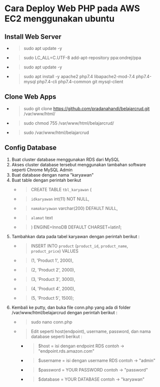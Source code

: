 # Cara Deploy Web PHP pada AWS EC2 menggunakan ubuntu
## Install Web Server
* > sudo apt update -y
* > sudo LC_ALL=C.UTF-8 add-apt-repository ppa:ondrej/ppa
* > sudo apt update -y
* > sudo apt install -y apache2 php7.4 libapache2-mod-7.4 php7.4-mysql php7.4-cli php7.4-common git mysql-client

## Clone Web Apps
* > sudo git clone https://github.com/pradanahandi/belajarcrud.git /var/www/html/
* > sudo chmod 755 /var/www/html/belajarcrud/
* > sudo /var/www/html/belajarcrud

## Config Database
1. Buat cluster database menggunakan RDS dari MySQL
2. Akses cluster database tersebut menggunakan tambahan software seperti Chrome MySQL Admin
3. Buat database dengan nama "karyawan"
4. Buat table dengan perintah berikut 
   * > CREATE TABLE `tbl_karyawan` (
   * >  `idkaryawan` int(11) NOT NULL,
   * >  `namakaryawan` varchar(200) DEFAULT NULL,
   * >  `alamat` text
   * > ) ENGINE=InnoDB DEFAULT CHARSET=latin1;
5. Tambahkan data pada tabel karyawan dengan perintah berikut :
   * > INSERT INTO `product` (`product_id`, `product_name`, `product_price`) VALUES
   * > (1, 'Product 1', 2000),
   * > (2, 'Product 2', 2000),
   * > (3, 'Product 3', 3000),
   * > (4, 'Product 4', 2000),
   * > (5, 'Product 5', 1500); 
6. Kembali ke putty, dan buka file conn.php yang ada di folder /var/www/html/belajarcrud dengan perintah berikut :
   * > sudo nano conn.php
   * > Edit seperti host(endpoint), username, password, dan nama database seperti berikut :
       * > $host =  isi dengan endpoint RDS contoh -> "endpoint.rds.amazon.com"
       * > $username = isi dengan username RDS contoh -> "admin"
       * > $password = YOUR PASSWORD contoh -> "password"
       * > $database = YOUR DATABASE contoh -> "karyawan"
